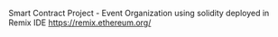 Smart Contract Project - Event Organization using solidity 
deployed in Remix IDE https://remix.ethereum.org/
